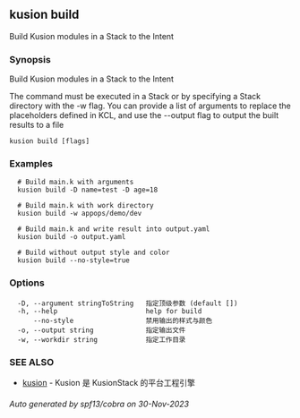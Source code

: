 ## kusion build

Build Kusion modules in a Stack to the Intent

### Synopsis

Build Kusion modules in a Stack to the Intent

 The command must be executed in a Stack or by specifying a Stack directory with the -w flag. You can provide a list of arguments to replace the placeholders defined in KCL, and use the --output flag to output the built results to a file

```
kusion build [flags]
```

### Examples

```
  # Build main.k with arguments
  kusion build -D name=test -D age=18
  
  # Build main.k with work directory
  kusion build -w appops/demo/dev
  
  # Build main.k and write result into output.yaml
  kusion build -o output.yaml
  
  # Build without output style and color
  kusion build --no-style=true
```

### Options

```
  -D, --argument stringToString   指定顶级参数 (default [])
  -h, --help                      help for build
      --no-style                  禁用输出的样式与颜色
  -o, --output string             指定输出文件
  -w, --workdir string            指定工作目录
```

### SEE ALSO

* [kusion](kusion.md)	 - Kusion 是 KusionStack 的平台工程引擎

###### Auto generated by spf13/cobra on 30-Nov-2023
